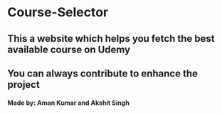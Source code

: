 # Course-Selector
## This a website which helps you fetch the best available course on Udemy
## You can always contribute to enhance the project
#### Made by: Aman Kumar and Akshit Singh
